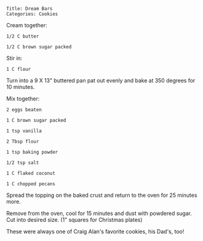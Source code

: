 ~~~ recipe-info
Title: Dream Bars
Categories: Cookies
~~~

Cream together:

~~~ recipe-ingredients
1/2 C butter

1/2 C brown sugar packed
~~~

Stir in:

~~~ recipe-ingredients
1 C flour
~~~

Turn into a 9 X 13" buttered pan pat out evenly and bake at 350 degrees for 10 minutes.

Mix together:

~~~ recipe-ingredients
2 eggs beaten

1 C brown sugar packed

1 tsp vanilla

2 Tbsp flour

1 tsp baking powder

1/2 tsp salt

1 C flaked coconut

1 C chopped pecans
~~~

Spread the topping on the baked crust and return to the oven for 25 minutes more.

Remove from the oven, cool for 15 minutes and dust with powdered sugar.  Cut into desired size.
(1" squares for Christmas plates)

These were always one of Craig Alan's favorite cookies, his Dad's, too!
